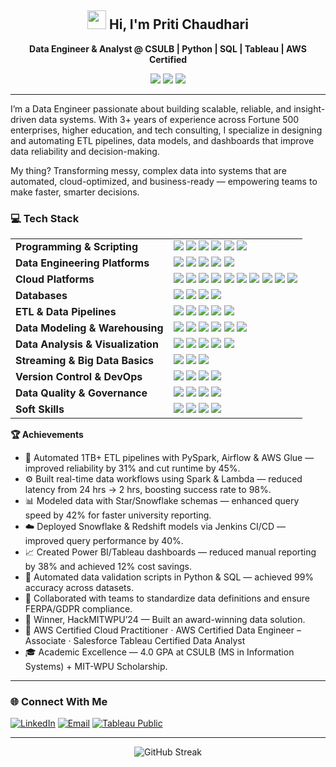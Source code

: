<h2 align="center"> <img src="https://media.giphy.com/media/hvRJCLFzcasrR4ia7z/giphy.gif" width="30px"> Hi, I'm Priti Chaudhari</h2>

<p align="center">
  <b>Data Engineer & Analyst @ CSULB  |  Python  |  SQL  |  Tableau  |  AWS Certified </b>
</p>

<p align="center">
  <img src="https://img.shields.io/badge/AWS-Certified-orange" />
  <img src="https://img.shields.io/badge/Tableau-Qualified%20Associate-blue" />
  <img src="https://img.shields.io/badge/Data-Visualization-success" />
  
<hr>

I’m a Data Engineer passionate about building scalable, reliable, and insight-driven data systems.
With 3+ years of experience across Fortune 500 enterprises, higher education, and tech consulting, I specialize in designing and automating ETL pipelines, data models, and dashboards that improve data reliability and decision-making.

My thing? Transforming messy, complex data into systems that are automated, cloud-optimized, and business-ready — empowering teams to make faster, smarter decisions.

### 💻 Tech Stack

<table>
  <tr>
    <td><b>Programming & Scripting</b></td>
    <td>
      <img src="https://img.shields.io/badge/Python-3776AB?logo=python&logoColor=white" />
      <img src="https://img.shields.io/badge/PySpark-E25A1C?logo=apache-spark&logoColor=white" />
      <img src="https://img.shields.io/badge/pandas-150458?logo=pandas&logoColor=white" />
      <img src="https://img.shields.io/badge/NumPy-013243?logo=numpy&logoColor=white" />
      <img src="https://img.shields.io/badge/SQL-336791?logo=postgresql&logoColor=white" />
      <img src="https://img.shields.io/badge/Bash-121011?logo=gnu-bash&logoColor=white" />
    </td>
  </tr>
  <tr>
    <td><b>Data Engineering Platforms</b></td>
    <td>
      <img src="https://img.shields.io/badge/Apache%20Spark-E25A1C?logo=apache-spark&logoColor=white" />
      <img src="https://img.shields.io/badge/Apache%20Airflow-017CEE?logo=apache-airflow&logoColor=white" />
      <img src="https://img.shields.io/badge/Apache%20Kafka-231F20?logo=apache-kafka&logoColor=white" />
      <img src="https://img.shields.io/badge/Hadoop-FFB300?logo=apache&logoColor=white" />
      <img src="https://img.shields.io/badge/Hive-FDEE21?logo=apache&logoColor=black" />
    </td>
  </tr>
  <tr>
    <td><b>Cloud Platforms</b></td>
    <td>
      <img src="https://img.shields.io/badge/AWS-FF9900?logo=amazon-aws&logoColor=white" />
      <img src="https://img.shields.io/badge/S3-569A31?logo=amazon-s3&logoColor=white" />
      <img src="https://img.shields.io/badge/Redshift-8C4FFF?logo=amazon-redshift&logoColor=white" />
      <img src="https://img.shields.io/badge/Glue-232F3E?logo=amazon-aws&logoColor=white" />
      <img src="https://img.shields.io/badge/Lambda-FF9900?logo=aws-lambda&logoColor=white" />
      <img src="https://img.shields.io/badge/EMR-D94F00?logo=amazon-aws&logoColor=white" />
      <img src="https://img.shields.io/badge/Azure%20Data%20Factory-0078D4?logo=microsoft-azure&logoColor=white" />
      <img src="https://img.shields.io/badge/Synapse%20Analytics-0078D4?logo=microsoft-azure&logoColor=white" />
      <img src="https://img.shields.io/badge/GCP%20BigQuery-4285F4?logo=google-cloud&logoColor=white" />
      <img src="https://img.shields.io/badge/Dataflow-4285F4?logo=google-cloud&logoColor=white" />
    </td>
  </tr>
  <tr>
    <td><b>Databases</b></td>
    <td>
      <img src="https://img.shields.io/badge/MySQL-4479A1?logo=mysql&logoColor=white" />
      <img src="https://img.shields.io/badge/PostgreSQL-336791?logo=postgresql&logoColor=white" />
      <img src="https://img.shields.io/badge/SQL%20Server-CC2927?logo=microsoft-sql-server&logoColor=white" />
      <img src="https://img.shields.io/badge/MongoDB-47A248?logo=mongodb&logoColor=white" />
    </td>
  </tr>
  <tr>
    <td><b>ETL & Data Pipelines</b></td>
    <td>
      <img src="https://img.shields.io/badge/ETL%2FELT%20Pipelines-6A1B9A?logo=dataiku&logoColor=white" />
      <img src="https://img.shields.io/badge/API%20Integration-009688?logo=swagger&logoColor=white" />
      <img src="https://img.shields.io/badge/Data%20Ingestion-4CAF50?logo=data&logoColor=white" />
      <img src="https://img.shields.io/badge/Batch%20Processing-673AB7?logo=apache-spark&logoColor=white" />
      <img src="https://img.shields.io/badge/Real--Time%20Processing-795548?logo=apache-kafka&logoColor=white" />
    </td>
  </tr>
  <tr>
    <td><b>Data Modeling & Warehousing</b></td>
    <td>
      <img src="https://img.shields.io/badge/Star%20Schema-1565C0?logo=database&logoColor=white" />
      <img src="https://img.shields.io/badge/Snowflake%20Schema-00A1E0?logo=snowflake&logoColor=white" />
      <img src="https://img.shields.io/badge/Dimensional%20Modeling-0288D1?logo=database&logoColor=white" />
      <img src="https://img.shields.io/badge/Redshift-8C4FFF?logo=amazon-redshift&logoColor=white" />
      <img src="https://img.shields.io/badge/Snowflake-00A1E0?logo=snowflake&logoColor=white" />
      <img src="https://img.shields.io/badge/BigQuery-4285F4?logo=google-cloud&logoColor=white" />
    </td>
  </tr>
  <tr>
    <td><b>Data Analysis & Visualization</b></td>
    <td>
      <img src="https://img.shields.io/badge/SQL-336791?logo=postgresql&logoColor=white" />
      <img src="https://img.shields.io/badge/Python-3776AB?logo=python&logoColor=white" />
      <img src="https://img.shields.io/badge/Excel-217346?logo=microsoft-excel&logoColor=white" />
      <img src="https://img.shields.io/badge/Power%20BI-F2C811?logo=power-bi&logoColor=black" />
      <img src="https://img.shields.io/badge/Tableau-E97627?logo=tableau&logoColor=white" />
    </td>
  </tr>
  <tr>
    <td><b>Streaming & Big Data Basics</b></td>
    <td>
      <img src="https://img.shields.io/badge/Kafka-231F20?logo=apache-kafka&logoColor=white" />
      <img src="https://img.shields.io/badge/Spark%20Streaming-E25A1C?logo=apache-spark&logoColor=white" />
      <img src="https://img.shields.io/badge/Kinesis-FF9900?logo=amazon-aws&logoColor=white" />
    </td>
  </tr>
  <tr>
    <td><b>Version Control & DevOps</b></td>
    <td>
      <img src="https://img.shields.io/badge/Git-F05032?logo=git&logoColor=white" />
      <img src="https://img.shields.io/badge/CI%2FCD-4285F4?logo=github-actions&logoColor=white" />
      <img src="https://img.shields.io/badge/Docker-2496ED?logo=docker&logoColor=white" />
      <img src="https://img.shields.io/badge/Jenkins-D24939?logo=jenkins&logoColor=white" />
    </td>
  </tr>
  <tr>
    <td><b>Data Quality & Governance</b></td>
    <td>
      <img src="https://img.shields.io/badge/Data%20Validation-0288D1?logo=checkmarx&logoColor=white" />
      <img src="https://img.shields.io/badge/Data%20Cleansing-7CB342?logo=datadog&logoColor=white" />
      <img src="https://img.shields.io/badge/Data%20Profiling-512DA8?logo=insomnia&logoColor=white" />
      <img src="https://img.shields.io/badge/HIPAA%2FGDPR%20Compliance-455A64?logo=security&logoColor=white" />
    </td>
  </tr>
  <tr>
    <td><b>Soft Skills</b></td>
    <td>
      <img src="https://img.shields.io/badge/Problem--Solving-00BCD4?logo=codeforces&logoColor=white" />
      <img src="https://img.shields.io/badge/Collaboration-4CAF50?logo=teams&logoColor=white" />
      <img src="https://img.shields.io/badge/Communication-2196F3?logo=slack&logoColor=white" />
      <img src="https://img.shields.io/badge/Agile%2FScrum-FC8019?logo=jira&logoColor=white" />
    </td>
  </tr>
</table>


**🏆 Achievements**

 - 🚀 Automated 1TB+ ETL pipelines with PySpark, Airflow & AWS Glue — improved reliability by 31% and cut runtime by 45%.
 - ⚙️ Built real-time data workflows using Spark & Lambda — reduced latency from 24 hrs → 2 hrs, boosting success rate to 98%.
 - 📊 Modeled data with Star/Snowflake schemas — enhanced query speed by 42% for faster university reporting.
 - ☁️ Deployed Snowflake & Redshift models via Jenkins CI/CD — improved query performance by 40%.
 - 📈 Created Power BI/Tableau dashboards — reduced manual reporting by 38% and achieved 12% cost savings.
 - 🧩 Automated data validation scripts in Python & SQL — achieved 99% accuracy across datasets.
 - 🤝 Collaborated with teams to standardize data definitions and ensure FERPA/GDPR compliance.
 - 🏅 Winner, HackMITWPU’24 — Built an award-winning data solution.
 - 📜 AWS Certified Cloud Practitioner · AWS Certified Data Engineer – Associate · Salesforce Tableau Certified Data Analyst
 - 🎓 Academic Excellence — 4.0 GPA at CSULB (MS in Information Systems) + MIT-WPU Scholarship.

<hr>

### 🌐 Connect With Me    

[![LinkedIn](https://img.shields.io/badge/LinkedIn-0A66C2?logo=linkedin&logoColor=white)](https://www.linkedin.com/in/pritichaudhari/)
[![Email](https://img.shields.io/badge/Email-D14836?logo=gmail&logoColor=white)](mailto:pritichaudhari843@gmail.com)
[![Tableau Public](https://img.shields.io/badge/Tableau%20Public-E97627?logo=tableau&logoColor=white)](https://public.tableau.com/app/profile/priti.chaudhari/vizzes)

<hr>

<p align="center">
  <img src="https://streak-stats.demolab.com/?user=pritichaudhariii" alt="GitHub Streak" />
</p>





<!--
**pritichaudhariii/pritichaudhariii** is a ✨ _special_ ✨ repository because its `README.md` (this file) appears on your GitHub profile.

Here are some ideas to get you started:

- 🔭 I’m currently working on ...
- 🌱 I’m currently learning ...
- 👯 I’m looking to collaborate on ...
- 🤔 I’m looking for help with ...
- 💬 Ask me about ...
- 📫 How to reach me: ...
- 😄 Pronouns: ...
- ⚡ Fun fact: ...
-->
